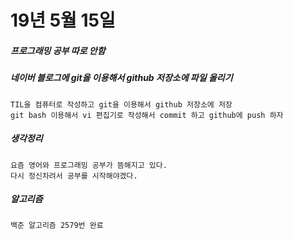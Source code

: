 ﻿# 19년 5월 15일

##### 프로그래밍 공부 따로 안함

##### 네이버 블로그에 git을 이용해서 github 저장소에 파일 올리기
    TIL을 컴퓨터로 작성하고 git을 이용해서 github 저장소에 저장
    git bash 이용해서 vi 편집기로 작성해서 commit 하고 github에 push 하자
    
##### 생각정리
    요즘 영어와 프로그래밍 공부가 뜸해지고 있다.
    다시 정신차려서 공부를 시작해야겠다.

##### 알고리즘
    백준 알고리즘 2579번 완료

